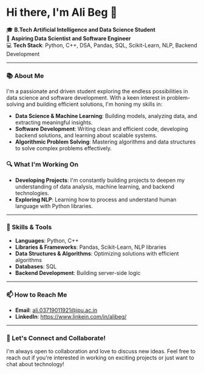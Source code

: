 # Hi there, I'm Ali Beg 👋

🎓 **B.Tech Artificial Intelligence and Data Science Student**  
🌱 **Aspiring Data Scientist and Software Engineer**  
💻 **Tech Stack**: Python, C++, DSA, Pandas, SQL, Scikit-Learn, NLP, Backend Development

---

### 📚 About Me
I'm a passionate and driven student exploring the endless possibilities in data science and software development. With a keen interest in problem-solving and building efficient solutions, I'm honing my skills in:

- **Data Science & Machine Learning**: Building models, analyzing data, and extracting meaningful insights.
- **Software Development**: Writing clean and efficient code, developing backend solutions, and learning about scalable systems.
- **Algorithmic Problem Solving**: Mastering algorithms and data structures to solve complex problems effectively.

### 🔍 What I'm Working On
- **Developing Projects**: I'm constantly building projects to deepen my understanding of data analysis, machine learning, and backend technologies.
- **Exploring NLP**: Learning how to process and understand human language with Python libraries.

---

### 🚀 Skills & Tools
- **Languages**: Python, C++
- **Libraries & Frameworks**: Pandas, Scikit-Learn, NLP libraries
- **Data Structures & Algorithms**: Optimizing solutions with efficient algorithms
- **Databases**: SQL
- **Backend Development**: Building server-side logic

---

### 📫 How to Reach Me
- **Email**: ali.03719011921@ipu.ac.in
- **LinkedIn**: https://www.linkein.com/in/alibeg/

---

### 🌟 Let's Connect and Collaborate!
I'm always open to collaboration and love to discuss new ideas. Feel free to reach out if you're interested in working on exciting projects or just want to chat about technology!
